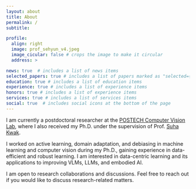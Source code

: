 ```yaml
---
layout: about
title: About
permalink: /
subtitle: 

profile:
  align: right
  image: prof_sehyun_v4.jpeg
  image_cicular: false # crops the image to make it circular
  address: > 

news: true  # includes a list of news items
selected_papers: true # includes a list of papers marked as "selected={true}"
education: true # includes a list of education items
experience: true # includes a list of experience items
honors: true # includes a list of experience items
services: true # includes a list of services items
social: true  # includes social icons at the bottom of the page
---
```


I am currently a postdoctoral researcher at the [POSTECH Computer Vision Lab](http://cvlab.postech.ac.kr/lab/), where I also received my Ph.D. under the supervision of Prof. [Suha Kwak](https://suhakwak.github.io/). 

I worked on active learning, domain adaptation, and debiasing in machine learning and computer vision during my Ph.D., gaining experience in data-efficient and robust learning.
I am interested in data-centric learning and its applications to improving VLMs, LLMs, and embodied AI.

I am open to research collaborations and discussions.
Feel free to reach out if you would like to discuss research-related matters.